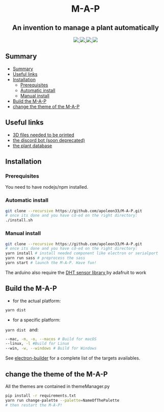 <h1 align="center">M-A-P</h1>
<h2 align="center">An invention to manage a plant automatically</h2>
<p align="center">
    <a href="https://github.com/apoleon33/M-A-P/releases">
        <img src="https://badgen.net/github/release/apoleon33/M-A-P">
    </a>
    <a href="https://github.com/apoleon33/M-A-P/stargazers/">
        <img src="https://badgen.net/github/stars/apoleon33/M-A-P">
    </a>
    <a href="http://perso.crans.org/besson/LICENSE.html">
        <img src="https://img.shields.io/badge/License-GPLv3-blue.svg">
    </a>
    <a href="https://discord.gg/hS4VgSTumn">
        <img src="https://badgen.net/discord/members/hS4VgSTumn">
    </a>
</p>

## Summary

- [Summary](#summary)
- [Useful links](#useful-links)
- [Installation](#installation)
  - [Prerequisites](#prerequisites)
  - [Automatic install](#automatic-install)
  - [Manual install](#manual-install)
- [Build the M-A-P](#build-the-m-a-p)
- [change the theme of the M-A-P](#change-the-theme-of-the-m-a-p)

## Useful links

- [3D files needed to be printed](https://github.com/M-A-P-Organisation/3D-files)
- [the discord bot (soon deprecated)](https://github.com/M-A-P-Organisation/discord-bot)
- [the plant database](https://github.com/M-A-P-Organisation/MiFloraDB)

## Installation

### Prerequisites

You need to have nodejs/npm installed.

### Automatic install

```sh
git clone --recursive https://github.com/apoleon33/M-A-P.git
# once its done and you have cd-ed on the right directory:
./install.sh
```

### Manual install

```sh
git clone --recursive https://github.com/apoleon33/M-A-P.git
# once its done and you have cd-ed on the right directory:
yarn install # install needed component like electron or serialport
yarn run sass # preprocess the sass
yarn start # launch the M-A-P. Have fun!
```

The arduino also require the [DHT sensor library ](https://github.com/adafruit/DHT-sensor-library) by adafruit to work

## Build the M-A-P

- for the actual platform:

```sh
yarn dist
```

- for a specific platform:

`yarn dist ` and:

```sh
--mac, -m, -o, --macos # Build for macOS
--linux, -l #Build for Linux
--win, -w, --windows # Build for Windows
```

See [electron-builder](https://www.electron.build/cli) for a complete list of the targets availables.

## change the theme of the M-A-P

All the themes are contained in themeManager.py

```sh
pip install -r requirements.txt
yarn run change-palette --palette=NameOfThePalette
# then restart the M-A-P!
```
